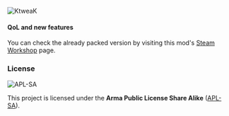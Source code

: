 ![KtweaK](https://i.imgur.com/Qm3qVfA.png)
#### QoL and new features
 
You can check the already packed version by visiting this mod's [Steam Workshop](https://steamcommunity.com/sharedfiles/filedetails/?id=3036516333) page.

### License
![APL-SA](https://i.imgur.com/VgZW2Qa.png)

This project is licensed under the **Arma Public License Share Alike** ([APL-SA](../master/LICENSE)).
